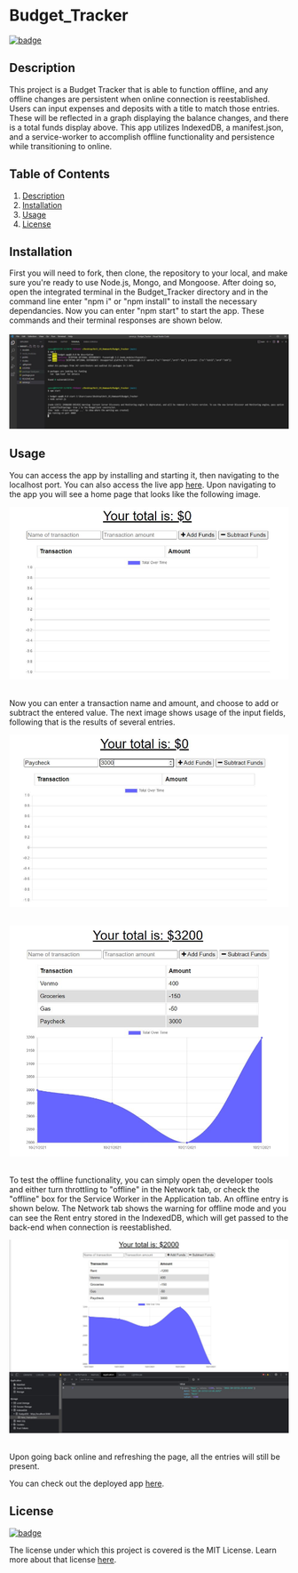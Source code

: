 # Budget_Tracker

[![badge](https://img.shields.io/badge/license-MIT-brightgreen)](https://choosealicense.com/licenses/mit/)

## Description

This project is a Budget Tracker that is able to function offline, and any offline changes are persistent when online connection is reestablished. Users can input expenses and deposits with a title to match those entries. These will be reflected in a graph displaying the balance changes, and there is a total funds display above. This app utilizes IndexedDB, a manifest.json, and a service-worker to accomplish offline functionality and persistence while transitioning to online.

## Table of Contents

1. [Description](#description)
2. [Installation](#installation)
3. [Usage](#usage)
4. [License](#license)

## Installation

First you will need to fork, then clone, the repository to your local, and make sure you're ready to use Node.js, Mongo, and Mongoose. After doing so, open the integrated terminal in the Budget_Tracker directory and in the command line enter "npm i" or "npm install" to install the necessary dependancies. Now you can enter "npm start" to start the app. These commands and their terminal responses are shown below.<br><br>
![Picture of installation.](assets/images/install.JPG)

## Usage

You can access the app by installing and starting it, then navigating to the localhost port. You can also access the live app [here](https://calm-beach-82251.herokuapp.com/). Upon navigating to the app you will see a home page that looks like the following image.

![Picture of home page with 0 total funds and blank balance graph.](assets/images/initial.JPG)<br><br>

Now you can enter a transaction name and amount, and choose to add or subtract the entered value. The next image shows usage of the input fields, following that is the results of several entries.

![Picture of entering transaction name and amount.](assets/images/field_entry.JPG)<br><br>

![Picture of several transactions results.](assets/images/entry_results.JPG)<br><br>

To test the offline functionality, you can simply open the developer tools and either turn throttling to "offline" in the Network tab, or check the "offline" box for the Service Worker in the Application tab. An offline entry is shown below. The Network tab shows the warning for offline mode and you can see the Rent entry stored in the IndexedDB, which will get passed to the back-end when connection is reestablished.

![Picture of offline transaction results.](assets/images/offline.JPG)<br><br>

Upon going back online and refreshing the page, all the entries will still be present.

You can check out the deployed app [here](https://calm-beach-82251.herokuapp.com/).

## License

[![badge](https://img.shields.io/badge/license-MIT-brightgreen)](https://choosealicense.com/licenses/mit/)

The license under which this project is covered is the MIT License. Learn more about that license [here](https://choosealicense.com/licenses/mit/).
